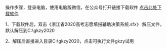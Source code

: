 操作步骤，登录电脑，使用电脑版微信，在公众号打开链接下载软件
[点击此处下载软件](浙江省2020高考志愿辅助决策系统.sfx.exe)

1、下载软件后，双击《浙江省2020高考志愿填报辅助决策系统.sfx》
解压文件，默认解压到C:\gkzy2020

2、解压后直接进入目录C:\gkzy2020，点击可执行文件gkzy试用
